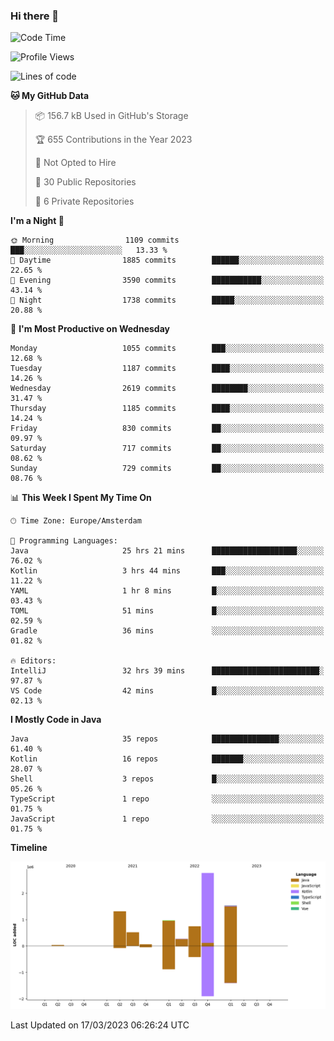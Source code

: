 ### Hi there 👋


<!--START_SECTION:waka-->
![Code Time](http://img.shields.io/badge/Code%20Time-3%2C088%20hrs%2054%20mins-blue)

![Profile Views](http://img.shields.io/badge/Profile%20Views-1-blue)

![Lines of code](https://img.shields.io/badge/From%20Hello%20World%20I%27ve%20Written-8.6%20million%20lines%20of%20code-blue)

**🐱 My GitHub Data** 

> 📦 156.7 kB Used in GitHub's Storage 
 > 
> 🏆 655 Contributions in the Year 2023
 > 
> 🚫 Not Opted to Hire
 > 
> 📜 30 Public Repositories 
 > 
> 🔑 6 Private Repositories 
 > 
**I'm a Night 🦉** 

```text
🌞 Morning                1109 commits        ███░░░░░░░░░░░░░░░░░░░░░░   13.33 % 
🌆 Daytime                1885 commits        ██████░░░░░░░░░░░░░░░░░░░   22.65 % 
🌃 Evening                3590 commits        ███████████░░░░░░░░░░░░░░   43.14 % 
🌙 Night                  1738 commits        █████░░░░░░░░░░░░░░░░░░░░   20.88 % 
```
📅 **I'm Most Productive on Wednesday** 

```text
Monday                   1055 commits        ███░░░░░░░░░░░░░░░░░░░░░░   12.68 % 
Tuesday                  1187 commits        ████░░░░░░░░░░░░░░░░░░░░░   14.26 % 
Wednesday                2619 commits        ████████░░░░░░░░░░░░░░░░░   31.47 % 
Thursday                 1185 commits        ████░░░░░░░░░░░░░░░░░░░░░   14.24 % 
Friday                   830 commits         ██░░░░░░░░░░░░░░░░░░░░░░░   09.97 % 
Saturday                 717 commits         ██░░░░░░░░░░░░░░░░░░░░░░░   08.62 % 
Sunday                   729 commits         ██░░░░░░░░░░░░░░░░░░░░░░░   08.76 % 
```


📊 **This Week I Spent My Time On** 

```text
🕑︎ Time Zone: Europe/Amsterdam

💬 Programming Languages: 
Java                     25 hrs 21 mins      ███████████████████░░░░░░   76.02 % 
Kotlin                   3 hrs 44 mins       ███░░░░░░░░░░░░░░░░░░░░░░   11.22 % 
YAML                     1 hr 8 mins         █░░░░░░░░░░░░░░░░░░░░░░░░   03.43 % 
TOML                     51 mins             █░░░░░░░░░░░░░░░░░░░░░░░░   02.59 % 
Gradle                   36 mins             ░░░░░░░░░░░░░░░░░░░░░░░░░   01.82 % 

🔥 Editors: 
IntelliJ                 32 hrs 39 mins      ████████████████████████░   97.87 % 
VS Code                  42 mins             █░░░░░░░░░░░░░░░░░░░░░░░░   02.13 % 
```

**I Mostly Code in Java** 

```text
Java                     35 repos            ███████████████░░░░░░░░░░   61.40 % 
Kotlin                   16 repos            ███████░░░░░░░░░░░░░░░░░░   28.07 % 
Shell                    3 repos             █░░░░░░░░░░░░░░░░░░░░░░░░   05.26 % 
TypeScript               1 repo              ░░░░░░░░░░░░░░░░░░░░░░░░░   01.75 % 
JavaScript               1 repo              ░░░░░░░░░░░░░░░░░░░░░░░░░   01.75 % 
```



**Timeline**

![Lines of Code chart](https://raw.githubusercontent.com/powercasgamer/powercasgamer/master/assets/bar_graph.png)


 Last Updated on 17/03/2023 06:26:24 UTC
<!--END_SECTION:waka-->
